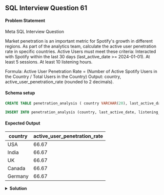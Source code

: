## SQL Interview Question 61

#### Problem Statement

<bold>Meta SQL Interview Question</bold>

Market penetration is an important metric for Spotify's growth in different regions. As part of the analytics team, calculate the active user penetration rate in specific countries. Active Users must meet these criteria:
Interacted with Spotify within the last 30 days (last_active_date >= 2024-01-01). At least 5 sessions. At least 10 listening hours.

Formula: Active User Penetration Rate = (Number of Active Spotify Users in the Country / Total Users in the Country)
Output: country, active_user_penetration_rate (rounded to 2 decimals).

#### Schema setup

```sql
CREATE TABLE penetration_analysis ( country VARCHAR(20), last_active_date DATETIME, listening_hours BIGINT, sessions BIGINT, user_id BIGINT);

INSERT INTO penetration_analysis (country, last_active_date, listening_hours, sessions, user_id) VALUES ('USA', '2024-01-25', 15, 7, 101), ('USA', '2023-12-20', 5, 3, 102), ('USA', '2024-01-20', 25, 10, 103), ('India', '2024-01-28', 12, 6, 201), ('India', '2023-12-15', 8, 4, 202), ('India', '2024-01-15', 20, 7, 203), ('UK', '2024-01-29', 18, 9, 301), ('UK', '2023-12-30', 9, 4, 302), ('UK', '2024-01-22', 30, 12, 303), ('Canada', '2024-01-01', 11, 6, 401), ('Canada', '2023-11-15', 3, 2, 402), ('Canada', '2024-01-15', 22, 8, 403), ('Germany', '2024-01-10', 14, 7, 501), ('Germany', '2024-01-30', 10, 5, 502), ('Germany', '2024-01-01', 5, 3, 503);
```

#### Expected Output

| country  | active_user_penetration_rate |
|----------|------------------------------|
| USA      | 66.67                        |
| India    | 66.67                        |
| UK       | 66.67                        |
| Canada   | 66.67                        |
| Germany  | 66.67                        |

<details>
<summary><strong>Solution</strong></summary>

```sql
SET @max_date = (SELECT MAX(last_active_date) FROM penetration_analysis);

SELECT
    country,
    ROUND(
        SUM(
            CASE 
                WHEN DATEDIFF(@max_date, last_active_date) <= 30
                AND sessions >= 5
                AND listening_hours >= 10
                THEN 1
                ELSE 0 
            END
        ) / COUNT(user_id) * 100.0,
        2
    ) AS active_user_penetration_rate
FROM penetration_analysis
GROUP BY country;
```
</details>
